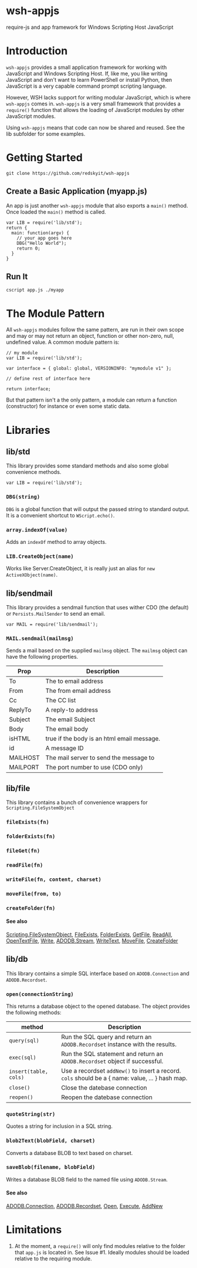 # wsh-appjs
require-js and app framework for Windows Scripting Host JavaScript

# Introduction

`wsh-appjs` provides a small application framework for working with JavaScript and Windows Scripting Host.
If, like me, you like writing JavaScript and don't want to learn PowerShell or install Python, then JavaScript
is a very capable command prompt scripting language.

However, WSH lacks support for writing modular JavaScript, which is where `wsh-appjs` comes in.  `wsh-appjs` is
a very small framework that provides a `require()` function that allows the loading of JavaScript modules by other
JavaScript modules.

Using `wsh-appjs` means that code can now be shared and reused. See the lib subfolder for some examples.

# Getting Started

```
git clone https://github.com/redskyit/wsh-appjs
```

## Create a Basic Application (myapp.js)

An app is just another `wsh-appjs` module that also exports a `main()` method.  Once loaded the `main()` method is called.

```
var LIB = require('lib/std');
return {
  main: function(argv) {
    // your app goes here
    DBG("Hello World");
    return 0;
  }
}
```

## Run It

```
cscript app.js ./myapp
```

# The Module Pattern

All `wsh-appjs` modules follow the same pattern, are run in their own scope and may or may not return an
object, function or other non-zero, null, undefined value.  A common module pattern is:

```
// my module
var LIB = require('lib/std');

var interface = { global: global, VERSIONINFO: "mymodule v1" };

// define rest of interface here

return interface;
```

But that pattern isn't a the only pattern, a module can return a function (constructor) for instance or even
some static data.

# Libraries

## lib/std

This library provides some standard methods and also some global convenience methods.

```
var LIB = require('lib/std');
```

### `DBG(string)`

`DBG` is a global function that will output the passed string to standard output.  It is a convenient shortcut to `WScript.echo()`.

### `array.indexOf(value)`

Adds an `indexOf` method to array objects.

### `LIB.CreateObject(name)`

Works like Server.CreateObject, it is really just an alias for `new ActiveXObject(name)`.

## lib/sendmail

This library provides a sendmail function that uses wither CDO (the default) or `Persists.MailSender` to send an email.
```
var MAIL = require('lib/sendmail');
```

### `MAIL.sendmail(mailmsg)`

Sends a mail based on the supplied `mailmsg` object.  The `mailmsg` object can have the following properties.

| Prop     | Description                                |
|--------- |--------------------------------------------|
| To       | The to email address                       |
| From     | The from email address                     |
| Cc       | The CC list                                |
| ReplyTo  | A reply-to address                         |
| Subject  | The email Subject                          |
| Body     | The email body                             |
| isHTML   | true if the body is an html email message. |
| id       | A message ID                               |
| MAILHOST | The mail server to send the message to     |
| MAILPORT | The port number to use (CDO only)          |

## lib/file

This library contains a bunch of convenience wrappers for `Scripting.FileSystemObject`

### `fileExists(fn)`
### `folderExists(fn)`
### `fileGet(fn)`
### `readFile(fn)`
### `writeFile(fn, content, charset)`
### `moveFile(from, to)`
### `createFolder(fn)`

#### See also

[Scripting.FileSystemObject](https://msdn.microsoft.com/en-us/library/hww8txat(v=vs.84).aspx),
[FileExists](https://msdn.microsoft.com/en-us/library/x23stk5t(v=vs.84).aspx),
[FolderExists](https://msdn.microsoft.com/en-us/library/5xc78d8d(v=vs.84).aspx),
[GetFile](https://msdn.microsoft.com/en-us/library/sheydkke(v=vs.84).aspx),
[ReadAll](https://msdn.microsoft.com/en-us/library/t58aa4dd(v=vs.84).aspx),
[OpenTextFile](https://msdn.microsoft.com/en-us/library/314cz14s(v=vs.84).aspx),
[Write](https://msdn.microsoft.com/en-us/library/6ee7s9w2(v=vs.84).aspx),
[ADODB.Stream](https://docs.microsoft.com/en-us/sql/ado/reference/ado-api/stream-object-ado),
[WriteText](https://docs.microsoft.com/en-us/sql/ado/reference/ado-api/writetext-method),
[MoveFile](https://msdn.microsoft.com/en-us/library/2wcf3ba6(v=vs.84).aspx),
[CreateFolder](https://msdn.microsoft.com/en-us/library/7kby5ae3(v=vs.84).aspx)

## lib/db

This library contains a simple SQL interface based on `ADODB.Connection` and `ADODB.Recordset`.

### `open(connectionString)`

This returns a database object to the opened database.  The object provides the following methods:

| method | Description |
|--------|-------------|
| `query(sql)` | Run the SQL query and return an `ADODB.Recordset` instance with the results. |
| `exec(sql)` | Run the SQL statement and return an `ADODB.Recordset` object if successful. |
| `insert(table, cols)` | Use a recordset `addNew()` to insert a record.  `cols` should be a { name: value, ... } hash map. |
| `close()` | Close the datebase connection |
| `reopen()` | Reopen the datebase connection |

### `quoteString(str)`

Quotes a string for inclusion in a SQL string.

### `blob2Text(blobField, charset)`

Converts a database BLOB to text based on charset.

### `saveBlob(filename, blobField)`

Writes a database BLOB field to the named file using `ADODB.Stream`.

#### See also

[ADODB.Connection](https://docs.microsoft.com/en-us/sql/ado/reference/ado-api/connection-object-ado),
[ADODB.Recordset](https://docs.microsoft.com/en-us/sql/ado/reference/ado-api/recordset-object-ado),
[Open](https://docs.microsoft.com/en-us/sql/ado/reference/ado-api/open-method-ado-recordset),
[Execute](https://docs.microsoft.com/en-us/sql/ado/reference/ado-api/execute-method-ado-connection),
[AddNew](https://docs.microsoft.com/en-us/sql/ado/reference/ado-api/addnew-method-ado)

# Limitations

1. At the moment, a `require()` will only find modules relative to the folder that `app.js` is located in.
See Issue #1.  Ideally modules should be loaded relative to the requiring module.
